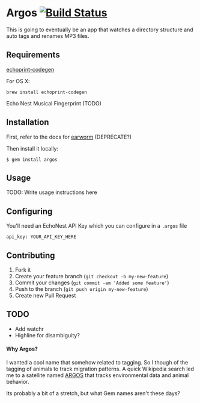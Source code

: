 # Argos [![Build Status](https://secure.travis-ci.org/dlindahl/argos.png)](http://travis-ci.org/dlindahl/argos)

This is going to eventually be an app that watches a directory structure and auto tags and renames MP3 files.

## Requirements

[echoprint-codegen](https://github.com/echonest/echoprint-codegen)

For OS X:

    brew install echoprint-codegen

Echo Nest Musical Fingerprint (TODO)

## Installation

First, refer to the docs for [earworm](http://earworm.rubyforge.org/earworm/) (DEPRECATE?)

Then install it locally:

    $ gem install argos

## Usage

TODO: Write usage instructions here

## Configuring

You'll need an EchoNest API Key which you can configure in a `.argos` file

    api_key: YOUR_API_KEY_HERE

## Contributing

1. Fork it
2. Create your feature branch (`git checkout -b my-new-feature`)
3. Commit your changes (`git commit -am 'Added some feature'`)
4. Push to the branch (`git push origin my-new-feature`)
5. Create new Pull Request

## TODO

* Add watchr
* Highline for disambiguity?

#### Why Argos?

I wanted a cool name that somehow related to tagging. So I though of the tagging of animals to track migration patterns.
A quick Wikipedia search led me to a satellite named [ARGOS](http://en.wikipedia.org/wiki/Argos_System) that tracks environmental data and animal behavior.

Its probably a bit of a stretch, but what Gem names aren't these days?

